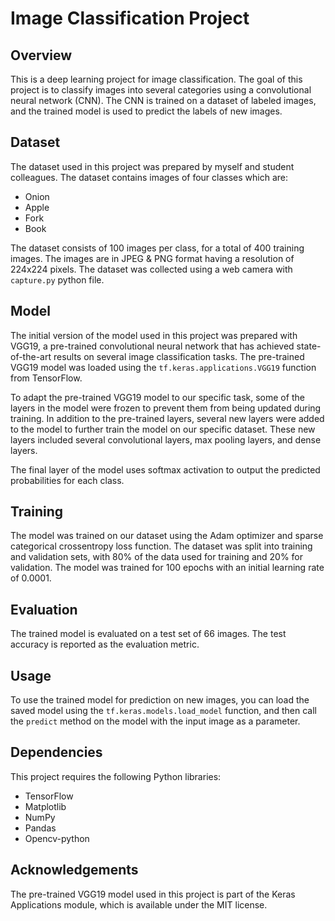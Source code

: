 
# Image Classification Project

## Overview
This is a deep learning project for image classification. The goal of this project is to classify images into several categories using a convolutional neural network (CNN). The CNN is trained on a dataset of labeled images, and the trained model is used to predict the labels of new images.

## Dataset
The dataset used in this project was prepared by myself and student colleagues. The dataset contains images of four classes which are:

- Onion
- Apple
- Fork
- Book

The dataset consists of 100 images per class, for a total of 400 training images. The images are in JPEG & PNG format having a resolution of 224x224 pixels. The dataset was collected using a web camera with `capture.py` python file.

## Model
The initial version of the model used in this project was prepared with VGG19, a pre-trained convolutional neural network that has achieved state-of-the-art results on several image classification tasks. The pre-trained VGG19 model was loaded using the `tf.keras.applications.VGG19` function from TensorFlow.

To adapt the pre-trained VGG19 model to our specific task, some of the layers in the model were frozen to prevent them from being updated during training. In addition to the pre-trained layers, several new layers were added to the model to further train the model on our specific dataset. These new layers included several convolutional layers, max pooling layers, and dense layers.

The final layer of the model uses softmax activation to output the predicted probabilities for each class.

## Training
The model was trained on our dataset using the Adam optimizer and sparse categorical crossentropy loss function. The dataset was split into training and validation sets, with 80% of the data used for training and 20% for validation. The model was trained for 100 epochs with an initial learning rate of 0.0001.

## Evaluation
The trained model is evaluated on a test set of 66 images. The test accuracy is reported as the evaluation metric.

## Usage
To use the trained model for prediction on new images, you can load the saved model using the `tf.keras.models.load_model` function, and then call the `predict` method on the model with the input image as a parameter.

## Dependencies
This project requires the following Python libraries:

- TensorFlow
- Matplotlib
- NumPy
- Pandas
- Opencv-python

## Acknowledgements
The pre-trained VGG19 model used in this project is part of the Keras Applications module, which is available under the MIT license.